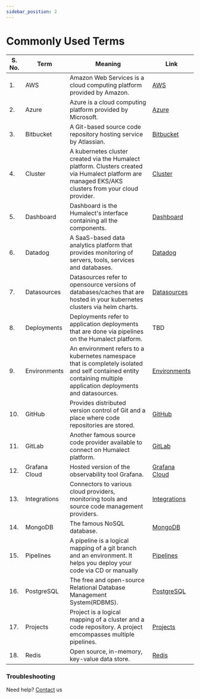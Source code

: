 ```yaml
---
sidebar_position: 2
---
```


# Commonly Used Terms

| S. No.| Term | Meaning | Link |
| -- | -- | -- | -- |
|1. | AWS | Amazon Web Services is a cloud computing platform provided by Amazon. |  [AWS](./../docs/Clusters/create-an-AWS-cluster) |
|2. | Azure | Azure is a cloud computing platform provided by Microsoft.  | [Azure](./../docs/Clusters/create-an-Azure-cluster)  |
|3. | Bitbucket | A Git-based source code repository hosting service by Atlassian. | [Bitbucket](./../docs/Integrations/Bitbucket)  |
|4. | Cluster | A kubernetes cluster created via the Humalect platform. Clusters created via Humalect platform are managed EKS/AKS clusters from your cloud provider. | [Cluster](./../docs/cluster-overview) |
|5. | Dashboard | Dashboard is the Humalect's interface containing all the components.  | [Dashboard](https://console.humalect.com/user/dashboard)  |
|6. | Datadog | A SaaS-based data analytics platform that provides monitoring of servers, tools, services and databases. |  [Datadog](https://www.datadoghq.com/) |
|7. | Datasources | Datasources refer to opensource versions of databases/caches that are hosted in your kubernetes clusters via helm charts. | [Datasources](./../docs/Datasources/Overview)  |
|8. | Deployments | Deployments refer to application deployments that are done via pipelines on the Humalect platform.  |  TBD |
|9. | Environments | An environment refers to a kubernetes namespace that is completely isolated and self contained entity containing multiple application deployments and datasources. | [Environments](./../docs/Environments/Overview)  |
|10. | GitHub | Provides distributed version control of Git and a place where code repositories are stored. | [GitHub](https://github.com/)  |
|11. | GitLab | Another famous source code provider available to connect on Humalect platform.  | [GitLab](https://gitlab.com/)  |
|12. | Grafana Cloud | Hosted version of the observability tool Grafana. | [Grafana Cloud](https://grafana.com/)  |
|13. | Integrations | Connectors to various cloud providers, monitoring tools and source code management providers. | [Integrations](./../docs/Integrations/integrations-overview)  |
|14. | MongoDB | The famous NoSQL database. | [MongoDB](./../docs/Datasources/MongoDB)  |
|15. | Pipelines | A pipeline is a logical mapping of a git branch and an environment. It helps you deploy your code via CD or manually |  [Pipelines](./../docs/Pipelines/overview) |
|16. | PostgreSQL | The free and open-source Relational Database Management System(RDBMS). |  [PostgreSQL](./../docs/Datasources/Postgres) |
|17. | Projects | Project is a logical mapping of a cluster and a code repository. A project emcompasses multiple pipelines.  | [Projects](./../docs/projects/overview)  |
|18. | Redis | Open source, in-memory, key-value data store. | [Redis](./../docs/Datasources/Redis)  |

### Troubleshooting
Need help? [Contact](./../docs/Contact-us/reach-out-to-us) us
